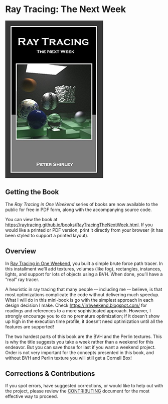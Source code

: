 Ray Tracing: The Next Week
====================================================================================================

![Ray Tracing: The Next Week](../images/RTNextWeek.jpg)


Getting the Book
-----------------
The _Ray Tracing in One Weekend_ series of books are now available to the public for free in PDF
form, along with the accompanying source code.

You can view the book at https://raytracing.github.io/books/RayTracingTheNextWeek.html. If you would
like a printed or PDF version, print it directly from your browser (it has been styled to support a
printed layout).


Overview
---------
In [Ray Tracing in One Weekend][], you built a simple brute force path tracer. In this installment
we’ll add textures, volumes (like fog), rectangles, instances, lights, and support for lots of
objects using a BVH. When done, you’ll have a “real” ray tracer.

A heuristic in ray tracing that many people -- including me -- believe, is that most optimizations
complicate the code without delivering much speedup. What I will do in this mini-book is go with the
simplest approach in each design decision I make. Check https://in1weekend.blogspot.com/ for
readings and references to a more sophisticated approach. However, I strongly encourage you to do no
premature optimization; if it doesn’t show up high in the execution time profile, it doesn’t need
optimization until all the features are supported!

The two hardest parts of this book are the BVH and the Perlin textures. This is why the title
suggests you take a week rather than a weekend for this endeavor. But you can save those for last if
you want a weekend project. Order is not very important for the concepts presented in this book, and
without BVH and Perlin texture you will still get a Cornell Box!


Corrections & Contributions
----------------------------
If you spot errors, have suggested corrections, or would like to help out with the project, please
review the [CONTRIBUTING][] document for the most effective way to proceed.



[CONTRIBUTING]:               ../CONTRIBUTING.md
[directly from GitHub]:       https://github.com/raytracing/raytracing.github.io/releases/
[Hack the Hood]:              http://www.hackthehood.org
[Ray Tracing in One Weekend]: ../InOneWeekend/
[Real-Time Rendering]:        http://www.realtimerendering.com/#books-small-table
[submit issues via GitHub]:   https://github.com/raytracing/raytracing.github.io/issues/
